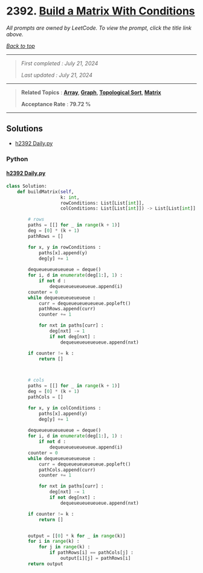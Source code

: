 # 2392. [Build a Matrix With Conditions](<https://leetcode.com/problems/build-a-matrix-with-conditions>)

*All prompts are owned by LeetCode. To view the prompt, click the title link above.*

*[Back to top](<../README.md>)*

------

> *First completed : July 21, 2024*
>
> *Last updated : July 21, 2024*

------

> **Related Topics** : **[Array](<by_topic/Array.md>), [Graph](<by_topic/Graph.md>), [Topological Sort](<by_topic/Topological Sort.md>), [Matrix](<by_topic/Matrix.md>)**
>
> **Acceptance Rate** : **79.72 %**

------

## Solutions

- [h2392 Daily.py](<../my-submissions/h2392 Daily.py>)
### Python
#### [h2392 Daily.py](<../my-submissions/h2392 Daily.py>)
```Python
class Solution:
    def buildMatrix(self, 
                    k: int, 
                    rowConditions: List[List[int]], 
                    colConditions: List[List[int]]) -> List[List[int]]:

        # rows
        paths = [[] for _ in range(k + 1)]
        deg = [0] * (k + 1)
        pathRows = []

        for x, y in rowConditions :
            paths[x].append(y)
            deg[y] += 1
        
        dequeueueueueueue = deque()
        for i, d in enumerate(deg[1:], 1) :
            if not d :
                dequeueueueueueue.append(i)
        counter = 0
        while dequeueueueueueue :
            curr = dequeueueueueueue.popleft()
            pathRows.append(curr)
            counter += 1

            for nxt in paths[curr] :
                deg[nxt] -= 1
                if not deg[nxt] :
                    dequeueueueueueue.append(nxt)

        if counter != k :
            return []



        # cols
        paths = [[] for _ in range(k + 1)]
        deg = [0] * (k + 1)
        pathCols = []

        for x, y in colConditions :
            paths[x].append(y)
            deg[y] += 1
        
        dequeueueueueueue = deque()
        for i, d in enumerate(deg[1:], 1) :
            if not d :
                dequeueueueueueue.append(i)
        counter = 0
        while dequeueueueueueue :
            curr = dequeueueueueueue.popleft()
            pathCols.append(curr)
            counter += 1

            for nxt in paths[curr] :
                deg[nxt] -= 1
                if not deg[nxt] :
                    dequeueueueueueue.append(nxt)

        if counter != k :
            return []


        output = [[0] * k for _ in range(k)]
        for i in range(k) :
            for j in range(k) :
                if pathRows[i] == pathCols[j] :
                    output[i][j] = pathRows[i]
        return output


```

